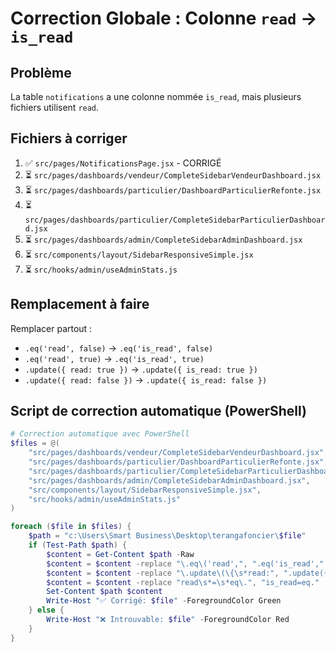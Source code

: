 # Correction Globale : Colonne `read` → `is_read`

## Problème
La table `notifications` a une colonne nommée `is_read`, mais plusieurs fichiers utilisent `read`.

## Fichiers à corriger

1. ✅ `src/pages/NotificationsPage.jsx` - CORRIGÉ
2. ⏳ `src/pages/dashboards/vendeur/CompleteSidebarVendeurDashboard.jsx`
3. ⏳ `src/pages/dashboards/particulier/DashboardParticulierRefonte.jsx`
4. ⏳ `src/pages/dashboards/particulier/CompleteSidebarParticulierDashboard.jsx`
5. ⏳ `src/pages/dashboards/admin/CompleteSidebarAdminDashboard.jsx`
6. ⏳ `src/components/layout/SidebarResponsiveSimple.jsx`
7. ⏳ `src/hooks/admin/useAdminStats.js`

## Remplacement à faire

Remplacer partout :
- `.eq('read', false)` → `.eq('is_read', false)`
- `.eq('read', true)` → `.eq('is_read', true)`
- `.update({ read: true })` → `.update({ is_read: true })`
- `.update({ read: false })` → `.update({ is_read: false })`

## Script de correction automatique (PowerShell)

```powershell
# Correction automatique avec PowerShell
$files = @(
    "src/pages/dashboards/vendeur/CompleteSidebarVendeurDashboard.jsx",
    "src/pages/dashboards/particulier/DashboardParticulierRefonte.jsx",
    "src/pages/dashboards/particulier/CompleteSidebarParticulierDashboard.jsx",
    "src/pages/dashboards/admin/CompleteSidebarAdminDashboard.jsx",
    "src/components/layout/SidebarResponsiveSimple.jsx",
    "src/hooks/admin/useAdminStats.js"
)

foreach ($file in $files) {
    $path = "c:\Users\Smart Business\Desktop\terangafoncier\$file"
    if (Test-Path $path) {
        $content = Get-Content $path -Raw
        $content = $content -replace "\.eq\('read',", ".eq('is_read',"
        $content = $content -replace "\.update\(\{\s*read:", ".update({ is_read:"
        $content = $content -replace "read\s*=\s*eq\.", "is_read=eq."
        Set-Content $path $content
        Write-Host "✅ Corrigé: $file" -ForegroundColor Green
    } else {
        Write-Host "❌ Introuvable: $file" -ForegroundColor Red
    }
}
```
